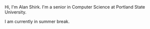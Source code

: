 Hi, I'm Alan Shirk. I'm a senior in Computer Science at Portland State University.

I am currently in summer break.
